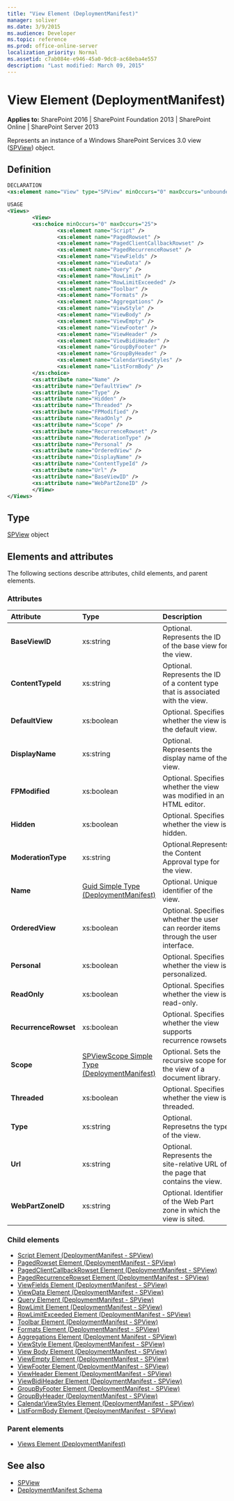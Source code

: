 ```yaml
---
title: "View Element (DeploymentManifest)"
manager: soliver
ms.date: 3/9/2015
ms.audience: Developer
ms.topic: reference
ms.prod: office-online-server
localization_priority: Normal
ms.assetid: c7ab084e-e946-45a0-9dc8-ac68eba4e557
description: "Last modified: March 09, 2015"
---
```


# View Element (DeploymentManifest)

**Applies to:** SharePoint 2016 | SharePoint Foundation 2013 | SharePoint Online | SharePoint Server 2013 
  
Represents an instance of a Windows SharePoint Services 3.0 view ([SPView](https://msdn.microsoft.com/library/Microsoft.SharePoint.SPView.aspx)) object. 

## Definition

```XML
DECLARATION
<xs:element name="View" type="SPView" minOccurs="0" maxOccurs="unbounded" />

USAGE
<Views>
        <View>
        <xs:choice minOccurs="0" maxOccurs="25">
                <xs:element name="Script" />
                <xs:element name="PagedRowset" />
                <xs:element name="PagedClientCallbackRowset" />
                <xs:element name="PagedRecurrenceRowset" />
                <xs:element name="ViewFields" />
                <xs:element name="ViewData" />
                <xs:element name="Query" />
                <xs:element name="RowLimit" />
                <xs:element name="RowLimitExceeded" />
                <xs:element name="Toolbar" />
                <xs:element name="Formats" />
                <xs:element name="Aggregations" />
                <xs:element name="ViewStyle" />
                <xs:element name="ViewBody" />
                <xs:element name="ViewEmpty" />
                <xs:element name="ViewFooter" />
                <xs:element name="ViewHeader" />
                <xs:element name="ViewBidiHeader" />
                <xs:element name="GroupByFooter" />
                <xs:element name="GroupByHeader" />
                <xs:element name="CalendarViewStyles" />
                <xs:element name="ListFormBody" />
        </xs:choice>
        <xs:attribute name="Name" />
        <xs:attribute name="DefaultView" />
        <xs:attribute name="Type" />
        <xs:attribute name="Hidden" />
        <xs:attribute name="Threaded" />
        <xs:attribute name="FPModified" />
        <xs:attribute name="ReadOnly" />
        <xs:attribute name="Scope" />
        <xs:attribute name="RecurrenceRowset" />
        <xs:attribute name="ModerationType" />
        <xs:attribute name="Personal" />
        <xs:attribute name="OrderedView" />
        <xs:attribute name="DisplayName" />
        <xs:attribute name="ContentTypeId" />
        <xs:attribute name="Url" />
        <xs:attribute name="BaseViewID" />
        <xs:attribute name="WebPartZoneID" />
        </View>
</Views>

```

## Type

[SPView](https://msdn.microsoft.com/library/Microsoft.SharePoint.SPView.aspx) object 
  
## Elements and attributes

The following sections describe attributes, child elements, and parent elements.

### Attributes

|**Attribute**|**Type**|**Description**|
|:-----|:-----|:-----|
|**BaseViewID** <br/> |xs:string  <br/> |Optional. Represents the ID of the base view for the view.  <br/> |
|**ContentTypeId** <br/> |xs:string  <br/> |Optional. Represents the ID of a content type that is associated with the view.  <br/> |
|**DefaultView** <br/> |xs:boolean  <br/> |Optional. Specifies whether the view is the default view.  <br/> |
|**DisplayName** <br/> |xs:string  <br/> |Optional. Represents the display name of the view.  <br/> |
|**FPModified** <br/> |xs:boolean  <br/> |Optional. Specifies whether the view was modified in an HTML editor.  <br/> |
|**Hidden** <br/> |xs:boolean  <br/> |Optional. Specifies whether the view is hidden.  <br/> |
|**ModerationType** <br/> |xs:string  <br/> |Optional.Represents the Content Approval type for the view.  <br/> |
|**Name** <br/> |[Guid Simple Type (DeploymentManifest)](guid-simple-type-deploymentmanifest.md) <br/> |Optional. Unique identifier of the view.  <br/> |
|**OrderedView** <br/> |xs:boolean  <br/> |Optional. Specifies whether the user can reorder items through the user interface.  <br/> |
|**Personal** <br/> |xs:boolean  <br/> |Optional. Specifies whether the view is personalized.  <br/> |
|**ReadOnly** <br/> |xs:boolean  <br/> |Optional. Specifies whether the view is read-only.  <br/> |
|**RecurrenceRowset** <br/> |xs:boolean  <br/> |Optional. Specifies whether the view supports recurrence rowsets.  <br/> |
|**Scope** <br/> |[SPViewScope Simple Type (DeploymentManifest)](spviewscope-simple-type-deploymentmanifest.md) <br/> |Optional. Sets the recursive scope for the view of a document library.  <br/> |
|**Threaded** <br/> |xs:boolean  <br/> |Optional. Specifies whether the view is threaded.  <br/> |
|**Type** <br/> |xs:string  <br/> |Optional. Represetns the type of the view.  <br/> |
|**Url** <br/> |xs:string  <br/> |Optional. Represents the site-relative URL of the page that contains the view.  <br/> |
|**WebPartZoneID** <br/> |xs:string  <br/> |Optional. Identifier of the Web Part zone in which the view is sited.  <br/> |
   
### Child elements

- [Script Element (DeploymentManifest - SPView)](script-element-deploymentmanifestspview.md)
- [PagedRowset Element (DeploymentManifest - SPView)](pagedrowset-element-deploymentmanifestspview.md)
- [PagedClientCallbackRowset Element (DeploymentManifest - SPView)](pagedclientcallbackrowset-element-deploymentmanifestspview.md)
- [PagedRecurrenceRowset Element (DeploymentManifest - SPView)](pagedrecurrencerowset-element-deploymentmanifestspview.md)
- [ViewFields Element (DeploymentManifest - SPView)](viewfields-element-deploymentmanifestspview.md)
- [ViewData Element (DeploymentManifest - SPView)](viewdata-element-deploymentmanifestspview.md)
- [Query Element (DeploymentManifest - SPView)](query-element-deploymentmanifestspview.md)
- [RowLimit Element (DeploymentManifest - SPView)](rowlimit-element-deploymentmanifestspview.md)
- [RowLimitExceeded Element (DeploymentManifest - SPView)](rowlimitexceeded-element-deploymentmanifestspview.md)
- [Toolbar Element (DeploymentManifest - SPView)](toolbar-element-deploymentmanifestspview.md)
- [Formats Element (DeploymentManifest - SPView)](formats-element-deploymentmanifestspview.md)
- [Aggregations Element (Deployment Manifest - SPView)](aggregations-element-deployment-manifestspview.md)
- [ViewStyle Element (DeploymentManifest - SPView)](viewstyle-element-deploymentmanifestspview.md)
- [View Body Element (DeploymentManifest - SPView)](view-body-element-deploymentmanifestspview.md)
- [ViewEmpty Element (DeploymentManifest - SPView)](viewempty-element-deploymentmanifestspview.md)
- [ViewFooter Element (DeploymentManifest - SPView)](viewfooter-element-deploymentmanifestspview.md)
- [ViewHeader Element (DeploymentManifest - SPView)](viewheader-element-deploymentmanifestspview.md)
- [ViewBidiHeader Element (DeploymentManifest - SPView)](viewbidiheader-element-deploymentmanifestspview.md)
- [GroupByFooter Element (DeploymentManifest - SPView)](groupbyfooter-element-deploymentmanifestspview.md)
- [GroupByHeader (DeploymentManifest - SPView)](groupbyheader-deploymentmanifestspview.md)
- [CalendarViewStyles Element (DeploymentManifest - SPView)](calendarviewstyles-element-deploymentmanifestspview.md)
- [ListFormBody Element (DeploymentManifest - SPView)](listformbody-element-deploymentmanifestspview.md)
   
### Parent elements

- [Views Element (DeploymentManifest)](views-element-deploymentmanifest.md)
   
## See also

- [SPView](https://msdn.microsoft.com/library/Microsoft.SharePoint.SPView.aspx)
- [DeploymentManifest Schema](deploymentmanifest-schema.md)

